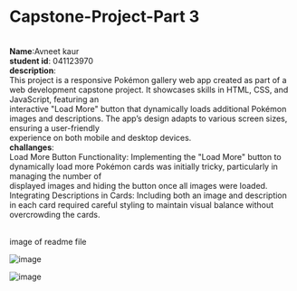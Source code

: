 # Capstone-Project-Part 3
 <br>**Name**:Avneet kaur
 <br>**student id**: 041123970
 <br>**description**:
<br>This project is a responsive Pokémon gallery web app created as part of a web development capstone project. It showcases skills in HTML, CSS, and JavaScript, featuring an <br>interactive "Load More" button that dynamically loads additional Pokémon images and descriptions. The app’s design adapts to various screen sizes, ensuring a user-friendly <br>experience on both mobile and desktop devices.
<br>**challanges**:
<br>Load More Button Functionality: Implementing the "Load More" button to dynamically load more Pokémon cards was initially tricky, particularly in managing the number of <br>displayed images and hiding the button once all images were loaded.
<br>Integrating Descriptions in Cards: Including both an image and description in each card required careful styling to maintain visual balance without overcrowding the cards.

<br>image of readme file

![image](https://github.com/user-attachments/assets/89fef538-f92c-4138-a7bf-c89f618d5a2f)

![image](https://github.com/user-attachments/assets/dbd603b6-fc68-4565-9b8b-4529dd772e97)

